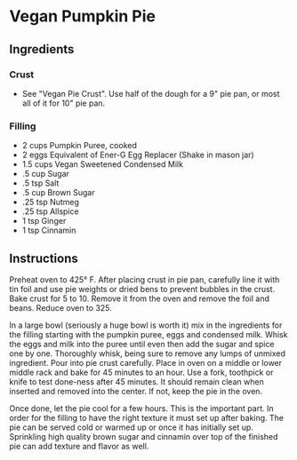 # Vegan Pumpkin Pie

## Ingredients

### Crust

- See "Vegan Pie Crust". Use half of the dough for a 9" pie pan, or most all of it for 10" pie pan.

### Filling

- 2 cups    Pumpkin Puree, cooked
- 2 eggs    Equivalent of Ener-G Egg Replacer (Shake in mason jar)
- 1.5 cups  Vegan Sweetened Condensed Milk
- .5 cup    Sugar
- .5 tsp    Salt
- .5 cup    Brown Sugar
- .25 tsp   Nutmeg
- .25 tsp   Allspice
- 1 tsp     Ginger
- 1 tsp     Cinnamin

## Instructions

Preheat oven to 425° F. After placing crust in pie pan, carefully line it with tin foil and use pie weights or dried bens to prevent bubbles in the crust. Bake crust for 5 to 10. Remove it from the oven and remove the foil and beans. Reduce oven to 325.

In a large bowl (seriously a huge bowl is worth it) mix in the ingredients for the filling starting with the pumpkin puree, eggs and condensed milk. Whisk the eggs and milk into the puree until even then add the sugar and spice one by one. Thoroughly whisk, being sure to remove any lumps of unmixed ingredient. Pour into pie crust carefully. Place in oven on a middle or lower middle rack and bake for 45 minutes to an hour. Use a fork, toothpick or knife to test done-ness after 45 minutes. It should remain clean when inserted and removed into the center. If not, keep the pie in the oven.

Once done, let the pie cool for a few hours. This is the important part. In order for the filling to have the right texture it must set up after baking. The pie can be served cold or warmed up or once it has initially set up. Sprinkling high quality brown sugar and cinnamin over top of the finished pie can add texture and flavor as well.
